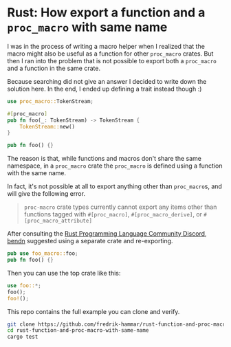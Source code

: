 # Rust: How export a function and a `proc_macro` with same name

I was in the process of writing a macro helper when I realized that
the macro might also be useful as a function for other `proc_macro`
crates.
But then I ran into the problem that is not possible to export both
a `proc_macro` and a function in the same crate.

Because searching did not give an answer I decided to write down
the solution here.
In the end, I ended up defining a trait instead
though :)

```rust
use proc_macro::TokenStream;

#[proc_macro]
pub fn foo(_: TokenStream) -> TokenStream {
    TokenStream::new()
}

pub fn foo() {}
```

The reason is that, while functions and macros don't share the
same namespace, in a `proc_macro` crate the `proc_macro` is defined
using a function with the same name.

In fact, it's not possible at all to export anything other than
`proc_macro`s, and will give the following error.

> `proc-macro` crate types currently cannot export any items other than functions tagged with `#[proc_macro]`, `#[proc_macro_derive]`, or `#[proc_macro_attribute]`

After consulting the
[Rust Programming Language Community Discord](https://discord.gg/rust-lang-community), [bendn](https://github.com/bend-n) suggested using a separate crate and re-exporting.

```rust
pub use foo_macro::foo;
pub fn foo() {}
```

Then you can use the top crate like this:

```rust
use foo::*;
foo();
foo!();
```

This repo contains the full example you can clone and verify.

```sh
git clone https://github.com/fredrik-hammar/rust-function-and-proc-macro-with-same-name.git
cd rust-function-and-proc-macro-with-same-name
cargo test
```
